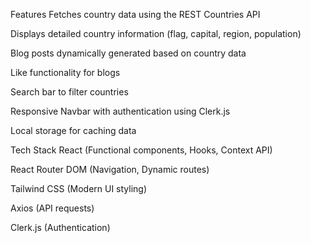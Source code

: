 Features
Fetches country data using the REST Countries API

Displays detailed country information (flag, capital, region, population)

Blog posts dynamically generated based on country data

Like functionality for blogs

Search bar to filter countries

Responsive Navbar with authentication using Clerk.js

Local storage for caching data

Tech Stack
React (Functional components, Hooks, Context API)

React Router DOM (Navigation, Dynamic routes)

Tailwind CSS (Modern UI styling)

Axios (API requests)

Clerk.js (Authentication)
